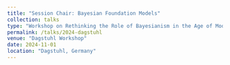 ```yaml
---
title: "Session Chair: Bayesian Foundation Models"
collection: talks
type: "Workshop on Rethinking the Role of Bayesianism in the Age of Modern AI"
permalink: /talks/2024-dagstuhl
venue: "Dagstuhl Workshop"
date: 2024-11-01
location: "Dagstuhl, Germany"
---
```

